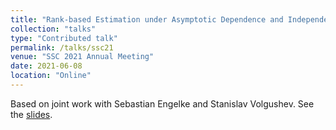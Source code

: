 ```yaml
---
title: "Rank-based Estimation under Asymptotic Dependence and Independence, with Applications to Spatial Extremes"
collection: "talks"
type: "Contributed talk"
permalink: /talks/ssc21
venue: "SSC 2021 Annual Meeting"
date: 2021-06-08
location: "Online"
---
```


Based on joint work with Sebastian Engelke and Stanislav Volgushev.
See the [slides](https://mic-lalancette.github.io/files/slides_SSC21.pdf).
